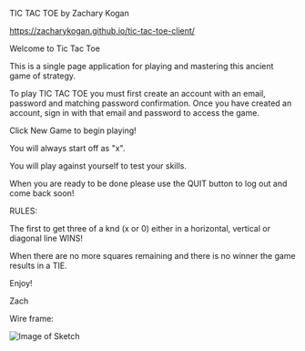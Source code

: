 
TIC TAC TOE by Zachary Kogan

https://zacharykogan.github.io/tic-tac-toe-client/


Welcome to Tic Tac Toe

This is a single page application for playing and mastering this ancient game of strategy.

To play TIC TAC TOE you must first create an account with an email, password and matching password confirmation. Once you have created an account, sign in with that email and password to access the game.

Click New Game to begin playing!

You will always start off as "x".

You will play against yourself to test your skills.

When you are ready to be done please use the QUIT button to log out and come back soon!

RULES:

The first to get three of a knd (x or 0) either in a horizontal, vertical or diagonal line WINS!

When there are no more squares remaining and there is no winner the game results in a TIE.

Enjoy!

Zach


Wire frame:

![Image of Sketch](../tic-tac-toe-client/public/Drawing.jpeg)
